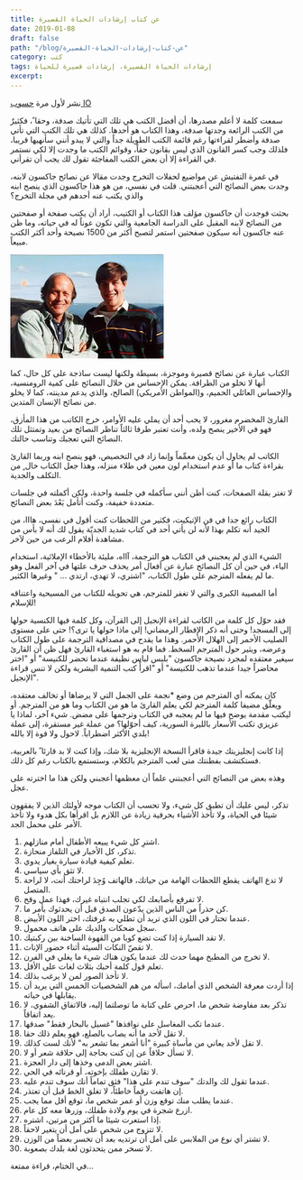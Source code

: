 ```yaml
---
title: عن كتاب إرشادات الحياة القصيرة
date: 2019-01-08
draft: false
path: "/blog/عن-كتاب-إرشادات-الحياة-القصيرة"
category: كتب
tags: إرشادات الحياة القصيرة، إرشادات قصيرة للحياة
excerpt:
---
```

نشر لأول مرة [حسوب IO](https://io.hsoub.com/books/86856-%D8%B9%D9%86-%D9%83%D8%AA%D8%A7%D8%A8-%D8%A5%D8%B1%D8%B4%D8%A7%D8%AF%D8%A7%D8%AA-%D8%A7%D9%84%D8%AD%D9%8A%D8%A7%D8%A9-%D8%A7%D9%84%D9%82%D8%B5%D9%8A%D8%B1%D8%A9)

سمعت كلمة لا أعلم مصدرها، أن أفضل الكتب هي تلك التي تأتيك صدفة، وحقا ً، فكثيرٌ من الكتب الرائعة وجدتها صدفة، وهذا الكتاب هو أحدها. كذلك هي تلك الكتب التي تأتي صدفة وأضطر لقراءتها رغم قائمة الكتب الطويلة جداً والتي لا يبدو أنني سأنهيها قريبا، فلذلك وجب كسر القانون الذي ليس بقانون حقاً، وقوائم الكتب ما وجدت إلا لكي نستمر في القراءة إلا أن بعض الكتب المفاجئة تقول لك يجب أن تقرأني.

في غمرة التفتيش عن مواضيع لحفلات التخرج وجدت مقالا عن نصائح جاكسون لابنه، وجدت بعض النصائح التي أعجبتني. قلت في نفسي، من هو هذا جاكسون الذي ينصح ابنه والذي يكتب عنه أحدهم في مجلة التخرج؟

بحثت فوجدت أن جاكسون مؤلف هذا الكتاب أو الكتيب، أراد أن يكتب صفحة أو صفحتين من النصائح لابنه المقبل على الدراسة الجامعية والتي تكون عوناً له في حياته، وما ظن عنه جاكسون أنه سيكون صفحتين استمر لتصبح أكثر من 1500 نصيحة وأحد أكثر الكتب مبيعاً.

![صورة ولد وابنه](images/photo.jpg)

الكتاب عبارة عن نصائح قصيرة وموجزة، بسيطة ولكنها ليست ساذجة على كل حال، كما أنها لا تخلو من الطرافة. يمكن الإحساس من خلال النصائح على كمية الرومنسية، والإحساس العائلي الحميم، و(المواطن الأمريكي) الصالح، والذي يدعم مدينته، كما لا يخلو من نصائح الإنسان المتدين.

القارئ المخضرم مغرور، لا يحب أحد أن يملي عليه الأوامر، خرج الكاتب من هذا المأزق، فهو في الأخير ينصح ولده، وأنت تعتبر طرفا ثالثاً تناظر النصائح من بعيد وتمتثل تلك النصائح التي تعجبك وتناسب حالتك.

الكاتب لم يحاول أن يكون معمِّماً وإنما زاد في التخصيص، فهو ينصح ابنه وربما القارئ بقراءة كتاب ما أو عدم استخدام لون معين في طلاء منزله، وهذا جعل الكتاب خال ٍ من التكلف والجدية.

لا تغتر بقلة الصفحات، كنت أظن أنني سأكمله في جلسة واحدة، ولكن أكملته في جلسات متعددة خفيفة، وكنت أتأمل بَعْدَ بعض النصائح.

الكتاب رائع جدا في فن الإتيكيت، فكثير من اللحظات كنت أقول في نفسي، هااا، من الجيد أنه تكلم بهذا لأنه لن يأتي أحد في كتاب شديد الجديّة يقول لك أنه لا بأس من مشاهدة أفلام الرعب من حين لآخر.

الشيء الذي لم يعجبني في الكتاب هو الترجمة، آااه، مليئة بالأخطاء الإملائية، استخدام الياء، في حين أن كل النصائح عبارة عن أفعال أمر يحذف حرف علتها في آخر الفعل وهو ما لم يفعله المترجم على طول الكتاب، "اشتري، لا تهدي، ارتدي ... " وغيرها الكثير.

أما المصيبة الكبرى والتي لا تغفر للمترجم، هي تحويله للكتاب من المسيحية واعتناقه للإسلام!

فقد حوّل كل كلمة من الكاتب لقراءة الإنجيل إلى القرآن، وكل كلمة فيها الكنسية حولها إلى المسجد! وحتى أنه ذكر الإفطار الرمضاني! إلى ماذا حولها يا ترى؟! حتى على مستوى الصليب الأحمر إلى الهلال الأحمر. وهذا ما يقدح في مصداقية الترجمة على طول الكتاب وعرضه، ويثير حول المترجم السخط. فما قام به هو استغباء القارئ فهل ظن أن القارئ سيغير معتقده لمجرد نصيحة جاكسون "بلبس لباس نظيفة عندما تحضر للكنيسة" أو "اختر محاضراً جيدا عندما تذهب للكنيسة" أو "اقرأً كتب التنمية البشرية ولكن لا تنس قراءة الإنجيل".

كان يمكنه أي المترجم من وضع *نجمة على الجمل التي لا يرضاها أو تخالف معتقده، ويعلّق مضيفا كلمة المترجم لكي يعلم القارئ ما هو من الكتاب وما هو من المترجم. أو ليكتب مقدمة يوضح فيها ما لم يعجبه في الكتاب وترجمها على مضض. شيء آخر، لماذا يا عزيزي تكتب الأسعار بالليرة السورية، كيف أحوّلها؟ من عملة غير مستقرة، إلى عملة بلدي الأكثر اضطراباً. لاحول ولا قوة إلا بالله!

إذا كانت إنجليزيتك جيدة فاقرأ النسخة الإنجليزية بلا شك، وإذا كنت لا بد قارئا ً بالعربية، فستكتشف بفطنتك متى لعب المترجم بالكلام، وستستمع بالكتاب رغم كل ذلك.

وهذه بعض من النصائح التي أعجبتني علماً أن معظمها أعجبني ولكن هذا ما اخترته على عجل.

تذكر، ليس عليك أن تطبق كل شيء، ولا تحسب أن الكتاب موجه لأولئك الذين لا يفقهون شيئا في الحياة، ولا تأخذ الأشياء بحرفية زيادة عن اللازم بل اقرأها بكل هدوء ولا تأخذ الأمر على محمل الجد.

1.  اشترِ كل شيء يبيعه الأطفال أمام منازلهم.
2.  تذكر، كل الأخبار في التلفاز منحازة.
3.  تعلم كيفية قيادة سيارة بغيار يدوي.
4.  لا تثق بأي سياسي.
5.  لا تدع الهاتف يقطع اللحظات الهامة من حياتك، فالهاتف وُجِدَ لراحتك أنت، لا لراحة المتصل.
6.  لا تفرقع بأصابعك لكي تجلب انتباه غيرك، فهذا عمل وقح.
7.  كن حذراً من الناس الذين يدّعون الصدق قبل أن يحدثوك بأمر ما.
8.  عندما تحتار في اللون الذي تريد أن تطلي به غرفتك، اختر اللون الأبيض.
9.  سجل ضحكات والديك على هاتف محمول.
10. لا تقد السيارة إذا كنت تضع كوبا من القهوة الساخنة بين ركبتيك.
11. لا تقصّ النكات السيئة أثناء حضور الإناث.
12. لا تخرج من المطبخ مهما حدث لك عندما يكون هناك شيء ما يغلي في الفرن.
13. تعلم قول كلمة أحبك بثلاث لغات على الأقل.
14. لا تأخذ الصور لمن لا يرغب بذلك.
15. إذا أردت معرفة الشخص الذي أمامك، اسأله من هم الشخصيات الخمس التي يريد أن يقابلها في حياته.
16. تذكر بعد مفاوضة شخص ما، احرص على كتابة ما توصلتما إليه، فالاتفاق الشفوي، لا يعد اتفاقاً.
17. عندما تكب المغاسل على نوافذها "غسيل بالبخار فقط" صدقها.
18. لا تقل لأحد ما أنه يصاب بالصلع، فهو يعلم ذلك حقا.
19. لا تقل لأخد يعاني من مأساة كبيرة "أنا أشعر بما تشعر به" لأنك لست كذلك.
20. لا تسأل حلاقاً عن إن كنت بحاجة إلى حلاقة شعر أو لا.
21. اشتر بعض الدمى وخذها إلى دار العجزة.
22. لا تقارن طفلك بإخوته، أو قرنائه في الحي.
23. عندما تقول لك والدتك "سوف تندم على هذا" فثق تماماً أنك سوف تندم عليه.
24. إن هاتفت رقماً خاطئاً، لا تغلق الخط قبل أن تعتذر.
25. عندما يطلب منك توقع وزن أو عمر شخص ما، توقع أقل مما يجب.
26. ازرع شجرة في يوم ولادة طفلك، وزرها معه كل عام.
27. إذا استعرت شيئا ما أكثر من مرتين، اشتره.
28. لا تتزوج من شخص على أمل أن يتغير لاحقاً.
29. لا تشتر أي نوع من الملابس على أمل أن ترتديه بعد أن تخسر بعضاً من الوزن.
30. لا تسخر ممن يتحدثون لغة بلدك بصعوبة.

في الختام، قراءة ممتعة...